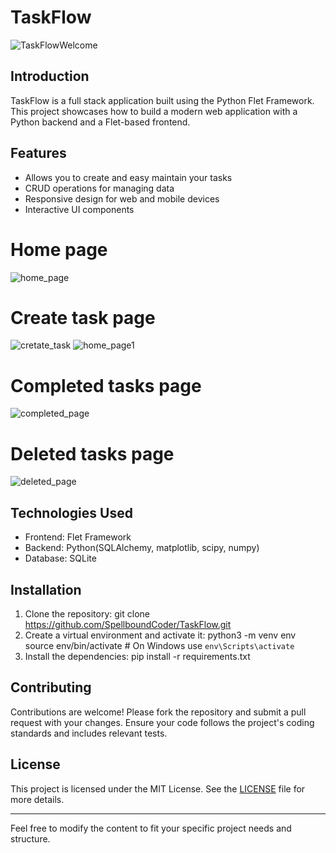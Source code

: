 # TaskFlow
![TaskFlowWelcome](https://github.com/user-attachments/assets/7052ab2c-ac60-4e55-99e3-238cf7866478)



## Introduction

TaskFlow is a full stack application built using the Python Flet Framework. This project showcases how to build a modern web application with a Python backend and a Flet-based frontend.

## Features
- Allows you to create and easy maintain your tasks
- CRUD operations for managing data
- Responsive design for web and mobile devices
- Interactive UI components
# Home page
![home_page](https://github.com/user-attachments/assets/d5674d8d-1bc1-4b6b-94f0-d7f4352d0611)

# Create task page
![cretate_task](https://github.com/user-attachments/assets/4cf0eb91-d3be-401b-85e4-c72f7e5972cc)
![home_page1](https://github.com/user-attachments/assets/32b596f7-80f3-4492-848e-e96e8804f8c1)

# Completed tasks page 
![completed_page](https://github.com/user-attachments/assets/58b71226-f565-44cd-845b-01ed49ab6883)

# Deleted tasks page
![deleted_page](https://github.com/user-attachments/assets/52b6a9d1-d221-424e-a9d5-85212beeea74)

## Technologies Used

- Frontend: Flet Framework
- Backend: Python(SQLAlchemy, matplotlib, scipy, numpy)
- Database: SQLite

## Installation

1. Clone the repository:
  git clone https://github.com/SpellboundCoder/TaskFlow.git
2. Create a virtual environment and activate it:
  python3 -m venv env
  source env/bin/activate  # On Windows use `env\Scripts\activate`
3. Install the dependencies:
  pip install -r requirements.txt

## Contributing

Contributions are welcome! Please fork the repository and submit a pull request with your changes. Ensure your code follows the project's coding standards and includes relevant tests.

## License

This project is licensed under the MIT License. See the [LICENSE](LICENSE) file for more details.

---

Feel free to modify the content to fit your specific project needs and structure.  
  
    

    



